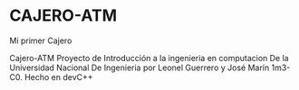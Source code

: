 # CAJERO-ATM
Mi primer Cajero

Cajero-ATM Proyecto de Introducción a la ingenieria en computacion De la Universidad Nacional De Ingenieria por Leonel Guerrero y José Marín 1m3-C0.
Hecho en devC++
